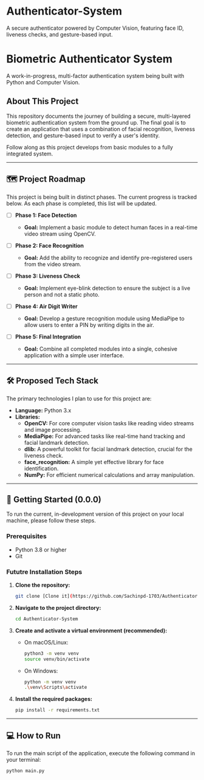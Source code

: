 # Authenticator-System
A secure authenticator powered by Computer Vision, featuring face ID, liveness checks, and gesture-based input.
# Biometric Authenticator System

A work-in-progress, multi-factor authentication system being built with Python and Computer Vision.

## About This Project

This repository documents the journey of building a secure, multi-layered biometric authentication system from the ground up. The final goal is to create an application that uses a combination of facial recognition, liveness detection, and gesture-based input to verify a user's identity.

Follow along as this project develops from basic modules to a fully integrated system.

---

## 🗺️ Project Roadmap

This project is being built in distinct phases. The current progress is tracked below. As each phase is completed, this list will be updated.

* [ ] **Phase 1: Face Detection**
    * **Goal:** Implement a basic module to detect human faces in a real-time video stream using OpenCV.

* [ ] **Phase 2: Face Recognition**
    * **Goal:** Add the ability to recognize and identify pre-registered users from the video stream.

* [ ] **Phase 3: Liveness Check**
    * **Goal:** Implement eye-blink detection to ensure the subject is a live person and not a static photo.

* [ ] **Phase 4: Air Digit Writer**
    * **Goal:** Develop a gesture recognition module using MediaPipe to allow users to enter a PIN by writing digits in the air.

* [ ] **Phase 5: Final Integration**
    * **Goal:** Combine all completed modules into a single, cohesive application with a simple user interface.

---

## 🛠️ Proposed Tech Stack

The primary technologies I plan to use for this project are:

* **Language:** Python 3.x
* **Libraries:**
    * **OpenCV:** For core computer vision tasks like reading video streams and image processing.
    * **MediaPipe:** For advanced tasks like real-time hand tracking and facial landmark detection.
    * **dlib:** A powerful toolkit for facial landmark detection, crucial for the liveness check.
    * **face_recognition:** A simple yet effective library for face identification.
    * **NumPy:** For efficient numerical calculations and array manipulation.

---

## 🚀 Getting Started (0.0.0)

To run the current, in-development version of this project on your local machine, please follow these steps.

### Prerequisites

* Python 3.8 or higher
* Git

### Fututre Installation Steps

1.  **Clone the repository:**
    ```sh
    git clone [Clone it](https://github.com/Sachinpd-1703/Authenticator-System)
    ```

2.  **Navigate to the project directory:**
    ```sh
    cd Authenticator-System
    ```

3.  **Create and activate a virtual environment (recommended):**
    * On macOS/Linux:
        ```sh
        python3 -m venv venv
        source venv/bin/activate
        ```
    * On Windows:
        ```sh
        python -m venv venv
        .\venv\Scripts\activate
        ```

4.  **Install the required packages:**
    ```sh
    pip install -r requirements.txt
    ```

---

## 💻 How to Run

To run the main script of the application, execute the following command in your terminal:

```sh
python main.py
